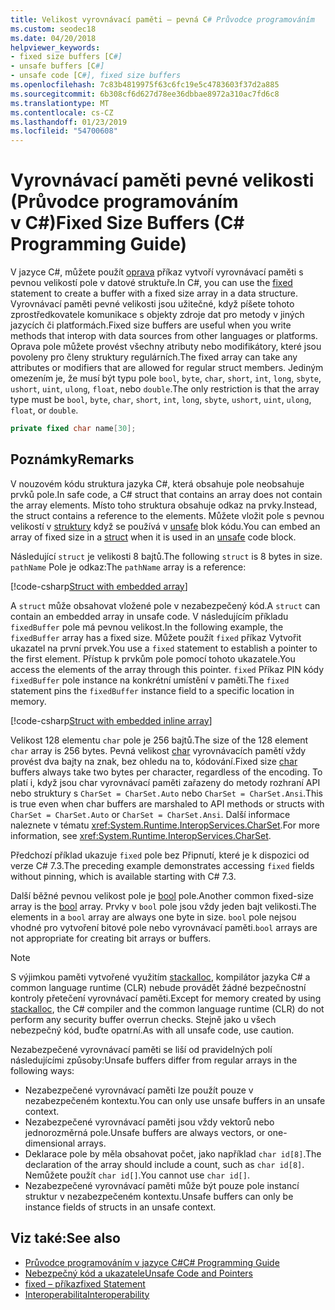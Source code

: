 ```yaml
---
title: Velikost vyrovnávací paměti – pevná C# Průvodce programováním
ms.custom: seodec18
ms.date: 04/20/2018
helpviewer_keywords:
- fixed size buffers [C#]
- unsafe buffers [C#]
- unsafe code [C#], fixed size buffers
ms.openlocfilehash: 7c83b4819975f63c6fc19e5c4783603f37d2a885
ms.sourcegitcommit: 6b308cf6d627d78ee36dbbae8972a310ac7fd6c8
ms.translationtype: MT
ms.contentlocale: cs-CZ
ms.lasthandoff: 01/23/2019
ms.locfileid: "54700608"
---
```

# <a name="fixed-size-buffers-c-programming-guide"></a><span data-ttu-id="f664b-102">Vyrovnávací paměti pevné velikosti (Průvodce programováním v C#)</span><span class="sxs-lookup"><span data-stu-id="f664b-102">Fixed Size Buffers (C# Programming Guide)</span></span>

<span data-ttu-id="f664b-103">V jazyce C#, můžete použít [oprava](../../language-reference/keywords/fixed-statement.md) příkaz vytvoří vyrovnávací paměti s pevnou velikostí pole v datové struktuře.</span><span class="sxs-lookup"><span data-stu-id="f664b-103">In C#, you can use the [fixed](../../language-reference/keywords/fixed-statement.md) statement to create a buffer with a fixed size array in a data structure.</span></span> <span data-ttu-id="f664b-104">Vyrovnávací paměti pevné velikosti jsou užitečné, když píšete tohoto zprostředkovatele komunikace s objekty zdroje dat pro metody v jiných jazycích či platformách.</span><span class="sxs-lookup"><span data-stu-id="f664b-104">Fixed size buffers are useful when you write methods that interop with data sources from other languages or platforms.</span></span> <span data-ttu-id="f664b-105">Oprava pole můžete provést všechny atributy nebo modifikátory, které jsou povoleny pro členy struktury regulárních.</span><span class="sxs-lookup"><span data-stu-id="f664b-105">The fixed array can take any attributes or modifiers that are allowed for regular struct members.</span></span> <span data-ttu-id="f664b-106">Jediným omezením je, že musí být typu pole `bool`, `byte`, `char`, `short`, `int`, `long`, `sbyte`, `ushort`, `uint`, `ulong`, `float`, nebo `double`.</span><span class="sxs-lookup"><span data-stu-id="f664b-106">The only restriction is that the array type must be `bool`, `byte`, `char`, `short`, `int`, `long`, `sbyte`, `ushort`, `uint`, `ulong`, `float`, or `double`.</span></span>

```csharp
private fixed char name[30];
```

## <a name="remarks"></a><span data-ttu-id="f664b-107">Poznámky</span><span class="sxs-lookup"><span data-stu-id="f664b-107">Remarks</span></span>

<span data-ttu-id="f664b-108">V nouzovém kódu struktura jazyka C#, která obsahuje pole neobsahuje prvků pole.</span><span class="sxs-lookup"><span data-stu-id="f664b-108">In safe code, a C# struct that contains an array does not contain the array elements.</span></span> <span data-ttu-id="f664b-109">Místo toho struktura obsahuje odkaz na prvky.</span><span class="sxs-lookup"><span data-stu-id="f664b-109">Instead, the struct contains a reference to the elements.</span></span> <span data-ttu-id="f664b-110">Můžete vložit pole s pevnou velikostí v [struktury](../../language-reference/keywords/struct.md) když se používá v [unsafe](../../language-reference/keywords/unsafe.md) blok kódu.</span><span class="sxs-lookup"><span data-stu-id="f664b-110">You can embed an array of fixed size in a [struct](../../language-reference/keywords/struct.md) when it is used in an [unsafe](../../language-reference/keywords/unsafe.md) code block.</span></span>

<span data-ttu-id="f664b-111">Následující `struct` je velikosti 8 bajtů.</span><span class="sxs-lookup"><span data-stu-id="f664b-111">The following `struct` is 8 bytes in size.</span></span> <span data-ttu-id="f664b-112">`pathName` Pole je odkaz:</span><span class="sxs-lookup"><span data-stu-id="f664b-112">The `pathName` array is a reference:</span></span>

[!code-csharp[Struct with embedded array](../../../../samples/snippets/csharp/keywords/FixedKeywordExamples.cs#6)]

<span data-ttu-id="f664b-113">A `struct` může obsahovat vložené pole v nezabezpečený kód.</span><span class="sxs-lookup"><span data-stu-id="f664b-113">A `struct` can contain an embedded array in unsafe code.</span></span> <span data-ttu-id="f664b-114">V následujícím příkladu `fixedBuffer` pole má pevnou velikost.</span><span class="sxs-lookup"><span data-stu-id="f664b-114">In the following example, the `fixedBuffer` array has a fixed size.</span></span> <span data-ttu-id="f664b-115">Můžete použít `fixed` příkaz Vytvořit ukazatel na první prvek.</span><span class="sxs-lookup"><span data-stu-id="f664b-115">You use a `fixed` statement to establish a pointer to the first element.</span></span> <span data-ttu-id="f664b-116">Přístup k prvkům pole pomocí tohoto ukazatele.</span><span class="sxs-lookup"><span data-stu-id="f664b-116">You access the elements of the array through this pointer.</span></span> <span data-ttu-id="f664b-117">`fixed` Příkaz PIN kódy `fixedBuffer` pole instance na konkrétní umístění v paměti.</span><span class="sxs-lookup"><span data-stu-id="f664b-117">The `fixed` statement pins the `fixedBuffer` instance field to a specific location in memory.</span></span>

[!code-csharp[Struct with embedded inline array](../../../../samples/snippets/csharp/keywords/FixedKeywordExamples.cs#7)]

<span data-ttu-id="f664b-118">Velikost 128 elementu `char` pole je 256 bajtů.</span><span class="sxs-lookup"><span data-stu-id="f664b-118">The size of the 128 element `char` array is 256 bytes.</span></span> <span data-ttu-id="f664b-119">Pevná velikost [char](../../language-reference/keywords/char.md) vyrovnávacích pamětí vždy provést dva bajty na znak, bez ohledu na to, kódování.</span><span class="sxs-lookup"><span data-stu-id="f664b-119">Fixed size [char](../../language-reference/keywords/char.md) buffers always take two bytes per character, regardless of the encoding.</span></span> <span data-ttu-id="f664b-120">To platí i, když jsou char vyrovnávací paměti zařazeny do metody rozhraní API nebo struktury s `CharSet = CharSet.Auto` nebo `CharSet = CharSet.Ansi`.</span><span class="sxs-lookup"><span data-stu-id="f664b-120">This is true even when char buffers are marshaled to API methods or structs with `CharSet = CharSet.Auto` or `CharSet = CharSet.Ansi`.</span></span> <span data-ttu-id="f664b-121">Další informace naleznete v tématu <xref:System.Runtime.InteropServices.CharSet>.</span><span class="sxs-lookup"><span data-stu-id="f664b-121">For more information, see <xref:System.Runtime.InteropServices.CharSet>.</span></span>

<span data-ttu-id="f664b-122">Předchozí příklad ukazuje `fixed` pole bez Připnutí, které je k dispozici od verze C# 7.3.</span><span class="sxs-lookup"><span data-stu-id="f664b-122">The  preceding example demonstrates accessing `fixed` fields without pinning, which is available starting with C# 7.3.</span></span>

<span data-ttu-id="f664b-123">Další běžné pevnou velikost pole je [bool](../../language-reference/keywords/bool.md) pole.</span><span class="sxs-lookup"><span data-stu-id="f664b-123">Another common fixed-size array is the [bool](../../language-reference/keywords/bool.md) array.</span></span> <span data-ttu-id="f664b-124">Prvky v `bool` pole jsou vždy jeden bajt velikosti.</span><span class="sxs-lookup"><span data-stu-id="f664b-124">The elements in a `bool` array are always one byte in size.</span></span> <span data-ttu-id="f664b-125">`bool` pole nejsou vhodné pro vytvoření bitové pole nebo vyrovnávací paměti.</span><span class="sxs-lookup"><span data-stu-id="f664b-125">`bool` arrays are not appropriate for creating bit arrays or buffers.</span></span>

> [!NOTE]
> <span data-ttu-id="f664b-126">S výjimkou paměti vytvořené využitím [stackalloc](../../language-reference/keywords/stackalloc.md), kompilátor jazyka C# a common language runtime (CLR) nebude provádět žádné bezpečnostní kontroly přetečení vyrovnávací paměti.</span><span class="sxs-lookup"><span data-stu-id="f664b-126">Except for memory created by using [stackalloc](../../language-reference/keywords/stackalloc.md), the C# compiler and the common language runtime (CLR) do not perform any security buffer overrun checks.</span></span> <span data-ttu-id="f664b-127">Stejně jako u všech nebezpečný kód, buďte opatrní.</span><span class="sxs-lookup"><span data-stu-id="f664b-127">As with all unsafe code, use caution.</span></span>

<span data-ttu-id="f664b-128">Nezabezpečené vyrovnávací paměti se liší od pravidelných polí následujícími způsoby:</span><span class="sxs-lookup"><span data-stu-id="f664b-128">Unsafe buffers differ from regular arrays in the following ways:</span></span>

- <span data-ttu-id="f664b-129">Nezabezpečené vyrovnávací paměti lze použít pouze v nezabezpečeném kontextu.</span><span class="sxs-lookup"><span data-stu-id="f664b-129">You can only use unsafe buffers in an unsafe context.</span></span>
- <span data-ttu-id="f664b-130">Nezabezpečené vyrovnávací paměti jsou vždy vektorů nebo jednorozměrná pole.</span><span class="sxs-lookup"><span data-stu-id="f664b-130">Unsafe buffers are always vectors, or one-dimensional arrays.</span></span>
- <span data-ttu-id="f664b-131">Deklarace pole by měla obsahovat počet, jako například `char id[8]`.</span><span class="sxs-lookup"><span data-stu-id="f664b-131">The declaration of the array should include a count, such as `char id[8]`.</span></span> <span data-ttu-id="f664b-132">Nemůžete použít `char id[]`.</span><span class="sxs-lookup"><span data-stu-id="f664b-132">You cannot use `char id[]`.</span></span>
- <span data-ttu-id="f664b-133">Nezabezpečené vyrovnávací paměti může být pouze pole instancí struktur v nezabezpečeném kontextu.</span><span class="sxs-lookup"><span data-stu-id="f664b-133">Unsafe buffers can only be instance fields of structs in an unsafe context.</span></span>

## <a name="see-also"></a><span data-ttu-id="f664b-134">Viz také:</span><span class="sxs-lookup"><span data-stu-id="f664b-134">See also</span></span>

- [<span data-ttu-id="f664b-135">Průvodce programováním v jazyce C#</span><span class="sxs-lookup"><span data-stu-id="f664b-135">C# Programming Guide</span></span>](../index.md)
- [<span data-ttu-id="f664b-136">Nebezpečný kód a ukazatele</span><span class="sxs-lookup"><span data-stu-id="f664b-136">Unsafe Code and Pointers</span></span>](index.md)
- [<span data-ttu-id="f664b-137">fixed – příkaz</span><span class="sxs-lookup"><span data-stu-id="f664b-137">fixed Statement</span></span>](../../language-reference/keywords/fixed-statement.md)
- [<span data-ttu-id="f664b-138">Interoperabilita</span><span class="sxs-lookup"><span data-stu-id="f664b-138">Interoperability</span></span>](../interop/index.md)
